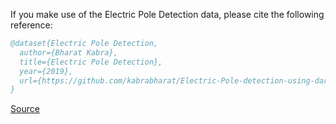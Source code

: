 If you make use of the Electric Pole Detection data, please cite the following reference:

``` bibtex 
@dataset{Electric Pole Detection,
  author={Bharat Kabra},
  title={Electric Pole Detection},
  year={2019},
  url={https://github.com/kabrabharat/Electric-Pole-detection-using-darknet/tree/master}
}
```

[Source](https://github.com/kabrabharat/Electric-Pole-detection-using-darknet/tree/master)
